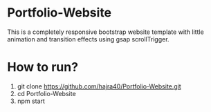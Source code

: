 # Portfolio-Website
This is a completely responsive bootstrap website template with little animation and transition effects using gsap scrollTrigger.


# How to run?
1. git clone https://github.com/hajra40/Portfolio-Website.git
2. cd Portfolio-Website
3. npm start
